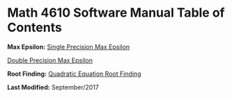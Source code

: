 # Math 4610 Software Manual Table of Contents

**Max Epsilon:**
   [Single Precision Max Epsilon](https://github.com/Shichimenchou/math4610/HW1/HW1-123/smaceps.md)
   
   [Double Precision Max Epsilon](https://github.com/Shichimenchou/math4610/HW1/HW1-123/dmaceps.md)


**Root Finding:**
   [Quadratic Equation Root Finding](https://github.com/Shichimenchou/math4610/HW1/HW1-7/rootFinder.md)

**Last Modified:** September/2017
